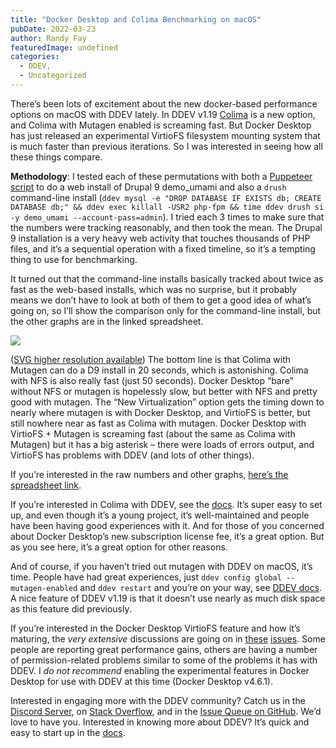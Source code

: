 ```yaml
---
title: "Docker Desktop and Colima Benchmarking on macOS"
pubDate: 2022-03-23
author: Randy Fay
featuredImage: undefined
categories:
  - DDEV,
  - Uncategorized
---
```


There’s been lots of excitement about the new docker-based performance options on macOS with DDEV lately. In DDEV v1.19 [Colima](https://github.com/abiosoft/colima) is a new option, and Colima with Mutagen enabled is screaming fast. But Docker Desktop has just released an experimental VirtioFS filesystem mounting system that is much faster than previous iterations. So I was interested in seeing how all these things compare.

**Methodology**: I tested each of these permutations with both a [Puppeteer script](https://github.com/drud/ddev-puppeteer) to do a web install of Drupal 9 demo\_umami and also a `drush` command-line install (`ddev mysql -e "DROP DATABASE IF EXISTS db; CREATE DATABASE db;" && ddev exec killall -USR2 php-fpm && time ddev drush si -y demo_umami --account-pass=admin`). I tried each 3 times to make sure that the numbers were tracking reasonably, and then took the mean. The Drupal 9 installation is a very heavy web activity that touches thousands of PHP files, and it’s a sequential operation with a fixed timeline, so it’s a tempting thing to use for benchmarking.

It turned out that the command-line installs basically tracked about twice as fast as the web-based installs, which was no surprise, but it probably means we don’t have to look at both of them to get a good idea of what’s going on, so I’ll show the comparison only for the command-line install, but the other graphs are in the linked spreadsheet.

![](https://ddev.com/app/uploads/2022/03/macOS-M1-vs.-Drupal-drush-install-seconds.png)

([SVG higher resolution available](https://www.dropbox.com/s/47dcavi8yfdmglu/macOS%20M1%20vs.%20Drupal%20drush%20install%20%28seconds%29.svg?dl=0)) The bottom line is that Colima with Mutagen can do a D9 install in 20 seconds, which is astonishing. Colima with NFS is also really fast (just 50 seconds). Docker Desktop “bare” without NFS or mutagen is hopelessly slow, but better with NFS and pretty good with mutagen. The “New Virtualization” option gets the timing down to nearly where mutagen is with Docker Desktop, and VirtioFS is better, but still nowhere near as fast as Colima with mutagen. Docker Desktop with VirtioFS + Mutagen is screaming fast (about the same as Colima with Mutagen) but it has a big asterisk – there were loads of errors output, and VirtioFS has problems with DDEV (and lots of other things).

If you’re interested in the raw numbers and other graphs, [here’s the spreadsheet link](https://docs.google.com/spreadsheets/d/1yLE5TcWyVxv5taut%5FlKl1xqYCPK0%5FajL-x8tjcCcle0/edit#gid=0).

If you’re interested in Colima with DDEV, see the [docs](https://ddev.readthedocs.io/en/latest/users/docker%5Finstallation/#macos-installation-colima). It’s super easy to set up, and even though it’s a young project, it’s well-maintained and people have been having good experiences with it. And for those of you concerned about Docker Desktop’s new subscription license fee, it’s a great option. But as you see here, it’s a great option for other reasons. 

And of course, if you haven’t tried out mutagen with DDEV on macOS, it’s time. People have had great experiences, just `ddev config global --mutagen-enabled` and `ddev restart` and you’re on your way, see [DDEV docs](https://ddev.readthedocs.io/en/latest/users/performance/#using-mutagen). A nice feature of DDEV v1.19 is that it doesn’t use nearly as much disk space as this feature did previously.

If you’re interested in the Docker Desktop VirtioFS feature and how it’s maturing, the _very extensive_ discussions are going on in [these](https://github.com/docker/for-mac/issues/1592) [issues](https://github.com/docker/roadmap/issues/7). Some people are reporting great performance gains, others are having a number of permission-related problems similar to some of the problems it has with DDEV. I _do not recommend_ enabling the experimental features in Docker Desktop for use with DDEV at this time (Docker Desktop v4.6.1).

Interested in engaging more with the DDEV community? Catch us in the [Discord Server](https://discord.gg/hCZFfAMc5k), on [Stack Overflow](https://stackoverflow.com/tags/ddev), and in the [Issue Queue on GitHub](https://github.com/drud/ddev/issues). We’d love to have you. Interested in knowing more about DDEV? It’s quick and easy to start up in the [docs](https://ddev.readthedocs.io/en/latest/).
